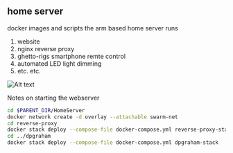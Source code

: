 ## home server
docker images and scripts the arm based home server runs
1. website
2. nginx reverse proxy
3. ghetto-rigs smartphone remte control
4. automated LED light dimming
5. etc. etc.

![Alt text](https://i.ibb.co/3kPyQHy/gaea2.jpg "Rock64 cluster")

Notes on starting the webserver
```Bash
cd $PARENT_DIR/HomeServer
docker network create -d overlay --attachable swarm-net
cd reverse-proxy
docker stack deploy --compose-file docker-compose.yml reverse-proxy-stack
cd ../dpgraham
docker stack deploy --compose-file docker-compose.yml dpgraham-stack
```
